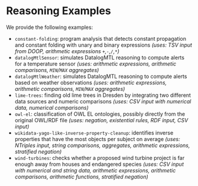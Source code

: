 # Reasoning Examples

We provide the following examples:
* `constant-folding`: program analysis that detects constant propagation and constant folding with unary and binary expressions
  *(uses: TSV input from DOOP, arithmetic expressions `+`,`-`,`/`,`*`)*
* `datalogMtlSensor`: simulates DatalogMTL reasoning to compute alerts for a temperature sensor
  *(uses: arithmetic expressions, arithmetic comparisons, `MIN`/`MAX` aggregates)*
* `datalogMtlWeather`: simulates DatalogMTL reasoning to compute alerts based on weather observations
  *(uses: arithmetic expressions, arithmetic comparisons, `MIN`/`MAX` aggregates)*
* `lime-trees`: finding old lime trees in Dresden by integrating two different data sources and numeric comparisons
   *(uses: CSV input with numerical data, numerical comparisons)*
* `owl-el`: classification of OWL EL ontologies, possibly directly from the original OWL/RDF file
  *(uses: negation, existential rules, RDF input, CSV input)*
* `wikidata-yago-like-inverse-property-cleanup`: identifies inverse properties that have the most objects per subject on average
  *(uses: NTriples input, string comparisons, aggregates, arithmetic expressions, stratified negation)*
* `wind-turbines`: checks whether a proposed wind turbine project is far enough away from houses and endangered species
  *(uses: CSV input with numerical and string data, arithmetic expressions, arithmetic comparisons, arithmetic functions, stratified negation)*
